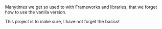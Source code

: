 Manytimes we get so used to with Frameworks and libraries, that we forget how to use the vanilla version.

This project is to make sure, I have not forget the basics!